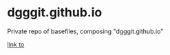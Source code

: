 # dgggit.github.io

Private repo of basefiles, composing "dgggit.github.io"

[link to](http://dgggit.github.io)

